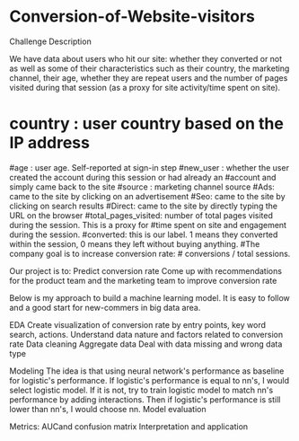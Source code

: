 # Conversion-of-Website-visitors

Challenge Description

We have data about users who hit our site: whether they converted or not as well as some of
their characteristics such as their country, the marketing channel, their age, whether they are
repeat users and the number of pages visited during that session (as a proxy for site
activity/time spent on site).
# country : user country based on the IP address
#age : user age. Self-reported at sign-in step
#new_user : whether the user created the account during this session or had already an
#account and simply came back to the site
#source : marketing channel source
#Ads: came to the site by clicking on an advertisement
#Seo: came to the site by clicking on search results
#Direct: came to the site by directly typing the URL on the browser
#total_pages_visited: number of total pages visited during the session. This is a proxy for
#time spent on site and engagement during the session.
#converted: this is our label. 1 means they converted within the session, 0 means they left without buying anything. 
#The company goal is to increase conversion rate: # conversions / total sessions.

Our project is to:
  Predict conversion rate
  Come up with recommendations for the product team and the marketing team to improve conversion rate

Below is my approach to build a machine learning model. It is easy to follow and a good start for new-commers in big data area.

EDA
  Create visualization of conversion rate by entry points, key word search, actions.
  Understand data nature and factors related to conversion rate
  Data cleaning
  Aggregate data
  Deal with data missing and wrong data type

Modeling
  The idea is that using neural network's performance as baseline for logistic's performance. If logistic's performance is equal to nn's, I would select logistic model. If it is not, try to train logistic model to match nn's performance by adding interactions. Then if logistic's performance is still lower than nn's, I would choose nn.
Model evaluation
  
Metrics: AUCand confusion matrix
Interpretation and application
